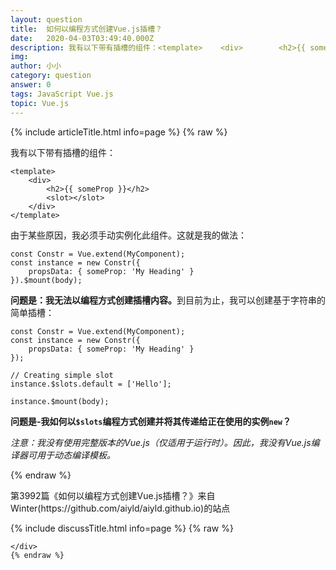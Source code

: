 ```yaml
---
layout: question
title:  如何以编程方式创建Vue.js插槽？
date:   2020-04-03T03:49:40.000Z
description: 我有以下带有插槽的组件：<template>    <div>        <h2>{{ someProp }}</h2>        <s...
img: 
author: 小小
category: question
answer: 0
tags: JavaScript Vue.js
topic: Vue.js
---
```

<div class="article-root">
  <div class="article">
    {% include articleTitle.html info=page %}
    {% raw %}
    <div class="article-content"><p><font style="vertical-align: inherit;"><font style="vertical-align: inherit;">我有以下带有插槽的组件：</font></font></p>

<pre><code>&lt;template&gt;<font></font>
    &lt;div&gt;<font></font>
        &lt;h2&gt;{{ someProp }}&lt;/h2&gt;<font></font>
        &lt;slot&gt;&lt;/slot&gt;<font></font>
    &lt;/div&gt;<font></font>
&lt;/template&gt;<font></font>
</code></pre>

<p><font style="vertical-align: inherit;"><font style="vertical-align: inherit;">由于某些原因，我必须手动实例化此组件。</font><font style="vertical-align: inherit;">这就是我的做法：</font></font></p>

<pre><code>const Constr = Vue.extend(MyComponent);<font></font>
const instance = new Constr({<font></font>
    propsData: { someProp: 'My Heading' }<font></font>
}).$mount(body);<font></font>
</code></pre>

<p><strong><font style="vertical-align: inherit;"><font style="vertical-align: inherit;">问题是：我无法以编程方式创建插槽内容。</font></font></strong><font style="vertical-align: inherit;"><font style="vertical-align: inherit;">到目前为止，我可以创建基于字符串的简单插槽：</font></font></p>

<pre><code>const Constr = Vue.extend(MyComponent);<font></font>
const instance = new Constr({<font></font>
    propsData: { someProp: 'My Heading' }<font></font>
});<font></font>
<font></font>
// Creating simple slot<font></font>
instance.$slots.default = ['Hello'];<font></font>
<font></font>
instance.$mount(body);<font></font>
</code></pre>

<p><strong><font style="vertical-align: inherit;"><font style="vertical-align: inherit;">问题是-我如何以</font></font><code>$slots</code><font style="vertical-align: inherit;"><font style="vertical-align: inherit;">编程方式</font><font style="vertical-align: inherit;">创建</font><font style="vertical-align: inherit;">并将其传递给正在使用的实例</font></font><code>new</code><font style="vertical-align: inherit;"><font style="vertical-align: inherit;">？</font></font></strong></p>

<p><em><font style="vertical-align: inherit;"><font style="vertical-align: inherit;">注意：我没有使用完整版本的Vue.js（仅适用于运行时）。</font><font style="vertical-align: inherit;">因此，我没有Vue.js编译器可用于动态编译模板。</font></font></em></p></div>
    {% endraw %}
  </div>
  <p class="winter_mark">第3992篇《如何以编程方式创建Vue.js插槽？》来自Winter(https://github.com/aiyld/aiyld.github.io)的站点</p>
  <div class="discuss-wrapper">
    {% include discussTitle.html info=page %}
    {% raw %}
    <div class="discuss-list">
    
    </div>
    {% endraw %}
  </div>
<div>
